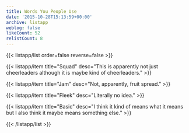 ```yaml
---
title: Words You People Use
date: '2015-10-28T15:13:59+00:00'
archive: listapp
weblog: false
likeCount: 52
relistCount: 8
---
```



{{< listapp/list order=false reverse=false >}}

   {{< listapp/item title="Squad"
      desc="This is apparently not just cheerleaders although it is maybe kind of cheerleaders." >}}

   {{< listapp/item title="Jam"
      desc="Not, apparently, fruit spread." >}}

   {{< listapp/item title="Fleek"
      desc="Literally no idea." >}}

   {{< listapp/item title="Basic"
      desc="I think it kind of means what it means but I also think it maybe means something else." >}}

{{< /listapp/list >}}
